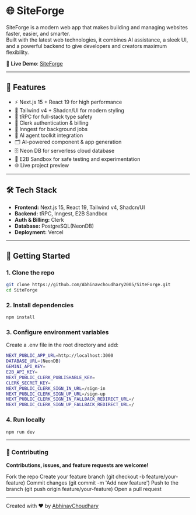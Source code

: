 # 🌐 SiteForge

SiteForge is a modern web app that makes building and managing websites faster, easier, and smarter.  
Built with the latest web technologies, it combines AI assistance, a sleek UI, and a powerful backend to give developers and creators maximum flexibility.

🔗 **Live Demo**: [SiteForge](https://site-forge-gamma.vercel.app)

---

## 🚀 Features

- ⚡ Next.js 15 + React 19 for high performance
- 🎨 Tailwind v4 + Shadcn/UI for modern styling
- 📡 tRPC for full-stack type safety
- 🔐 Clerk authentication & billing
- 🔁 Inngest for background jobs
- 🧠 AI agent toolkit integration
- 🗂️ AI-powered component & app generation
- 🗄️ Neon DB for serverless cloud database
- 🧪 E2B Sandbox for safe testing and experimentation
- 🌐 Live project preview

---

## 🛠 Tech Stack

- **Frontend:** Next.js 15, React 19, Tailwind v4, Shadcn/UI
- **Backend:** tRPC, Inngest, E2B Sandbox
- **Auth & Billing:** Clerk
- **Database:** PostgreSQL(NeonDB)
- **Deployment:** Vercel

---

## 📂 Getting Started

### 1. Clone the repo

```bash
git clone https://github.com/Abhinavchoudhary2005/SiteForge.git
cd SiteForge
```

### 2. Install dependencies

```bash
npm install
```

### 3. Configure environment variables

Create a .env file in the root directory and add:

```bash
NEXT_PUBLIC_APP_URL=http://localhost:3000
DATABASE_URL=(NeonDB)
GEMINI_API_KEY=
E2B_API_KEY=
NEXT_PUBLIC_CLERK_PUBLISHABLE_KEY=
CLERK_SECRET_KEY=
NEXT_PUBLIC_CLERK_SIGN_IN_URL=/sign-in
NEXT_PUBLIC_CLERK_SIGN_UP_URL=/sign-up
NEXT_PUBLIC_CLERK_SIGN_IN_FALLBACK_REDIRECT_URL=/
NEXT_PUBLIC_CLERK_SIGN_UP_FALLBACK_REDIRECT_URL=/
```

### 4. Run locally

```bash
npm run dev
```

---

### 🤝 Contributing

**Contributions, issues, and feature requests are welcome!**

Fork the repo
Create your feature branch (git checkout -b feature/your-feature)
Commit changes (git commit -m 'Add new feature')
Push to the branch (git push origin feature/your-feature)
Open a pull request

---

Created with ❤️ by [AbhinavChoudhary](https://github.com/Abhinavchoudhary2005)
